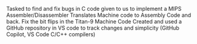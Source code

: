 Tasked to find and fix bugs in C code given to us to implement a MIPS Assembler/Disassembler
Translates Machine code to Assembly Code and back.
Fix the bit flips in the Titan-9 Machine Code
Created and used a GitHub repository in VS code to track changes and simplicity (GitHub Copilot, VS Code C/C++ compilers)
